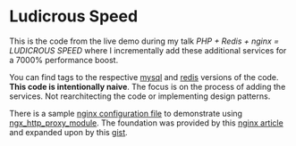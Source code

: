 # Ludicrous Speed

This is the code from the live demo during my talk _PHP + Redis + nginx = LUDICROUS SPEED_ where I incrementally add these additional services for a 7000% performance boost.

You can find tags to the respective [mysql](https://github.com/jasonmccreary/ludicrous-speed/releases/tag/mysql) and [redis](https://github.com/jasonmccreary/ludicrous-speed/releases/tag/redis) versions of the code. **This code is intentionally naive**. The focus is on the process of adding the services. Not rearchitecting the code or implementing design patterns.

There is a sample [nginx configuration file](https://github.com/jasonmccreary/ludicrous-speed/blob/master/conf/nginx.conf) to demonstrate using [ngx_http_proxy_module](http://nginx.org/en/docs/http/ngx_http_proxy_module.html). The foundation was provided by this [nginx article](https://docs.nginx.com/nginx/admin-guide/web-server/reverse-proxy/) and expanded upon by this [gist](https://gist.github.com/utahta/4466587).
